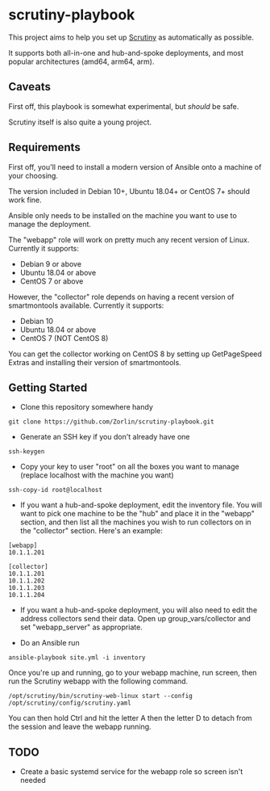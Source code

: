 # scrutiny-playbook

This project aims to help you set up [Scrutiny](https://github.com/AnalogJ/scrutiny) as automatically as possible.

It supports both all-in-one and hub-and-spoke deployments, and most popular architectures (amd64, arm64, arm).

## Caveats
First off, this playbook is somewhat experimental, but *should* be safe.

Scrutiny itself is also quite a young project.

## Requirements
First off, you'll need to install a modern version of Ansible onto a machine of your choosing.

The version included in Debian 10+, Ubuntu 18.04+ or CentOS 7+ should work fine.

Ansible only needs to be installed on the machine you want to use to manage the deployment.

The "webapp" role will work on pretty much any recent version of Linux. Currently it supports:

* Debian 9 or above
* Ubuntu 18.04 or above
* CentOS 7 or above

However, the "collector" role depends on having a recent version of smartmontools available. Currently it supports:

* Debian 10
* Ubuntu 18.04 or above
* CentOS 7 (NOT CentOS 8)

You can get the collector working on CentOS 8 by setting up GetPageSpeed Extras and installing their version of smartmontools.

## Getting Started
* Clone this repository somewhere handy

`git clone https://github.com/Zorlin/scrutiny-playbook.git`

* Generate an SSH key if you don't already have one

`ssh-keygen`

* Copy your key to user "root" on all the boxes you want to manage (replace localhost with the machine you want)

`ssh-copy-id root@localhost`

* If you want a hub-and-spoke deployment, edit the inventory file. 
  You will want to pick one machine to be the "hub" and place it in the "webapp" section, and then list all the machines you wish to run collectors on in the "collector" section.
  Here's an example:
```
[webapp]
10.1.1.201

[collector]
10.1.1.201
10.1.1.202
10.1.1.203
10.1.1.204
```

* If you want a hub-and-spoke deployment, you will also need to edit the address collectors send their data.
  Open up group_vars/collector and set "webapp_server" as appropriate.

* Do an Ansible run 

`ansible-playbook site.yml -i inventory`

Once you're up and running, go to your webapp machine, run screen, then run the Scrutiny webapp with the following command.

`/opt/scrutiny/bin/scrutiny-web-linux start --config /opt/scrutiny/config/scrutiny.yaml`

You can then hold Ctrl and hit the letter A then the letter D to detach from the session and leave the webapp running.

## TODO
* Create a basic systemd service for the webapp role so screen isn't needed
